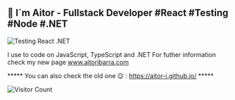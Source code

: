##  👋 I´m Aitor - Fullstack Developer  #React #Testing #Node #.NET

![Testing React .NET](https://user-images.githubusercontent.com/54040099/188267203-58605929-f183-499d-923e-831ac5a9b150.jpg)

I use to code on JavaScript, TypeScript and .NET
For futher information check my new page www.aitoribarra.com 

***** You can also check the old one 😉 : https://aitor-i.github.io/ *****

![Visitor Count](https://profile-counter.glitch.me/{aitor-i}/count.svg)



